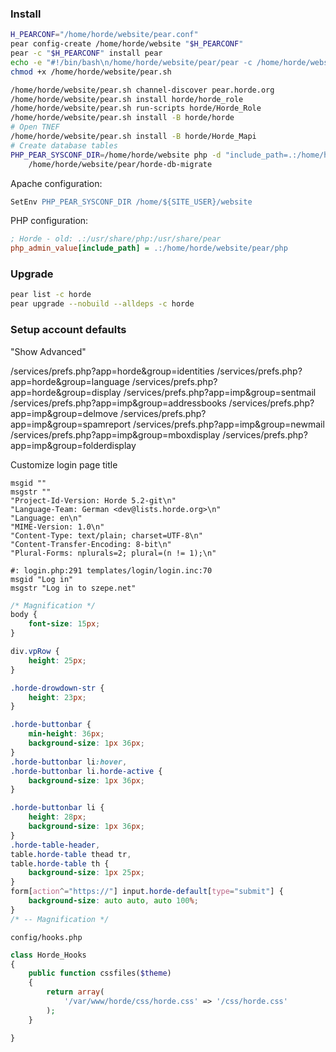 ### Install

```bash
H_PEARCONF="/home/horde/website/pear.conf"
pear config-create /home/horde/website "$H_PEARCONF"
pear -c "$H_PEARCONF" install pear
echo -e "#!/bin/bash\n/home/horde/website/pear/pear -c /home/horde/website/pear.conf \"\$@\"" > /home/horde/website/pear.sh
chmod +x /home/horde/website/pear.sh

/home/horde/website/pear.sh channel-discover pear.horde.org
/home/horde/website/pear.sh install horde/horde_role
/home/horde/website/pear.sh run-scripts horde/Horde_Role
/home/horde/website/pear.sh install -B horde/horde
# Open TNEF
/home/horde/website/pear.sh install -B horde/Horde_Mapi
# Create database tables
PHP_PEAR_SYSCONF_DIR=/home/horde/website php -d "include_path=.:/home/horde/website/pear/php" \
    /home/horde/website/pear/horde-db-migrate
```

Apache configuration:

```apache
SetEnv PHP_PEAR_SYSCONF_DIR /home/${SITE_USER}/website
```

PHP configuration:

```ini
; Horde - old: .:/usr/share/php:/usr/share/pear
php_admin_value[include_path] = .:/home/horde/website/pear/php
```

### Upgrade

```bash
pear list -c horde
pear upgrade --nobuild --alldeps -c horde
```

### Setup account defaults

"Show Advanced"

/services/prefs.php?app=horde&group=identities
/services/prefs.php?app=horde&group=language
/services/prefs.php?app=horde&group=display
/services/prefs.php?app=imp&group=sentmail
/services/prefs.php?app=imp&group=addressbooks
/services/prefs.php?app=imp&group=delmove
/services/prefs.php?app=imp&group=spamreport
/services/prefs.php?app=imp&group=newmail
/services/prefs.php?app=imp&group=mboxdisplay
/services/prefs.php?app=imp&group=folderdisplay

Customize login page title

```po
msgid ""
msgstr ""
"Project-Id-Version: Horde 5.2-git\n"
"Language-Team: German <dev@lists.horde.org>\n"
"Language: en\n"
"MIME-Version: 1.0\n"
"Content-Type: text/plain; charset=UTF-8\n"
"Content-Transfer-Encoding: 8-bit\n"
"Plural-Forms: nplurals=2; plural=(n != 1);\n"

#: login.php:291 templates/login/login.inc:70
msgid "Log in"
msgstr "Log in to szepe.net"
```

```css
/* Magnification */
body {
    font-size: 15px;
}

div.vpRow {
    height: 25px;
}

.horde-drowdown-str {
    height: 23px;
}

.horde-buttonbar {
    min-height: 36px;
    background-size: 1px 36px;
}
.horde-buttonbar li:hover,
.horde-buttonbar li.horde-active {
    background-size: 1px 36px;
}

.horde-buttonbar li {
    height: 28px;
    background-size: 1px 36px;
}
.horde-table-header,
table.horde-table thead tr,
table.horde-table th {
    background-size: 1px 25px;
}
form[action^="https://"] input.horde-default[type="submit"] {
    background-size: auto auto, auto 100%;
}
/* -- Magnification */
```

`config/hooks.php`

```php
class Horde_Hooks
{
    public function cssfiles($theme)
    {
        return array(
            '/var/www/horde/css/horde.css' => '/css/horde.css'
        );
    }

}
```
